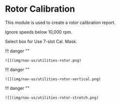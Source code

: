 # Rotor Calibration

This module is used to create a rotor calibration report.

Ignore speeds below 10,000 rpm.

Select box for Use 7-slot Cal. Mask.

!!! danger ""

    ![](img/nav-us/utilities-rotor.png)

!!! danger ""

    ![](img/nav-us/utilities-rotor-vertical.png)

!!! danger ""

    ![](img/nav-us/utilities-rotor-stretch.png)